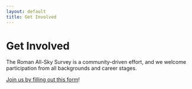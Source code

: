 ```yaml
---
layout: default
title: Get Involved
---
```


# Get Involved

The Roman All-Sky Survey is a community-driven effort, and we welcome participation from all backgrounds and career stages.

[Join us by filling out this form](https://forms.gle/R3Zt44aXS9FKaMVRA)!
